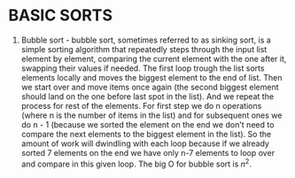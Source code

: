 # BASIC SORTS

1. Bubble sort - bubble sort, sometimes referred to as sinking sort, is a simple sorting algorithm that repeatedly steps through the input list element by element, comparing the current element with the one after it, swapping their values if needed. The first loop trough the list sorts elements locally and moves the biggest element to the end of list. Then we start over and move items once again (the second biggest element should land on the one before last spot in the list). And we repeat the process for rest of the elements. For first step we do n operations (where n is the number of items in the list) and for subsequent ones we do n - 1 (because we sorted the element on the end we don't need to compare the next elements to the biggest element in the list). So the amount of work will dwindling with each loop because if we already sorted 7 elements on the end we have only n-7 elements to loop over and compare in this given loop. The big O for bubble sort is $n^2$.
